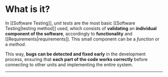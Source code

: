 # What is it?

In [[Software Testing]], *unit tests* are the most basic [[Software Testing|testing method]] used, which consists of **validating** an **individual component of the software**, accordingly to **functionality** and [[Requirements|requirements]]. This small component can be a *function* or a *method*.

This way, **bugs can be detected and fixed early** in the development process, ensuring that **each part of the code works correctly** before connecting to other units and implementing the entire system.
___
